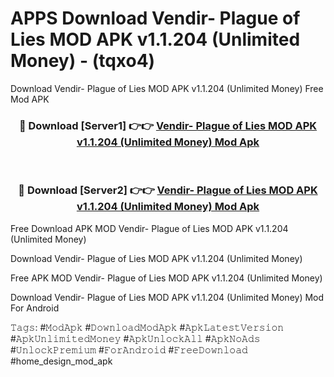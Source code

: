 # APPS Download Vendir- Plague of Lies MOD APK v1.1.204 (Unlimited Money) - (tqxo4)
Download Vendir- Plague of Lies MOD APK v1.1.204 (Unlimited Money) Free Mod APK

<div align="center">
<h3>🔴 Download [Server1] 👉👉 <a href="https://apk-comot.site?title=Vendir-_Plague_of_Lies_MOD_APK_v1.1.204_(Unlimited_Money)">Vendir- Plague of Lies MOD APK v1.1.204 (Unlimited Money) Mod Apk</a></h3><br>

<h3>🔴 Download [Server2] 👉👉 <a href="https://apk-comot.site?title=Vendir-_Plague_of_Lies_MOD_APK_v1.1.204_(Unlimited_Money)">Vendir- Plague of Lies MOD APK v1.1.204 (Unlimited Money) Mod Apk</a></h3>
</div>


Free Download APK MOD Vendir- Plague of Lies MOD APK v1.1.204 (Unlimited Money)

Download Vendir- Plague of Lies MOD APK v1.1.204 (Unlimited Money) 

Free APK MOD Vendir- Plague of Lies MOD APK v1.1.204 (Unlimited Money) 

Download Vendir- Plague of Lies MOD APK v1.1.204 (Unlimited Money) Mod For Android

𝚃𝚊𝚐𝚜: #𝙼𝚘𝚍𝙰𝚙𝚔 #𝙳𝚘𝚠𝚗𝚕𝚘𝚊𝚍𝙼𝚘𝚍𝙰𝚙𝚔 #𝙰𝚙𝚔𝙻𝚊𝚝𝚎𝚜𝚝𝚅𝚎𝚛𝚜𝚒𝚘𝚗 #𝙰𝚙𝚔𝚄𝚗𝚕𝚒𝚖𝚒𝚝𝚎𝚍𝙼𝚘𝚗𝚎𝚢 #𝙰𝚙𝚔𝚄𝚗𝚕𝚘𝚌𝚔𝙰𝚕𝚕 #𝙰𝚙𝚔𝙽𝚘𝙰𝚍𝚜 #𝚄𝚗𝚕𝚘𝚌𝚔𝙿𝚛𝚎𝚖𝚒𝚞𝚖 #𝙵𝚘𝚛𝙰𝚗𝚍𝚛𝚘𝚒𝚍 #𝙵𝚛𝚎𝚎𝙳𝚘𝚠𝚗𝚕𝚘𝚊𝚍 #home_design_mod_apk